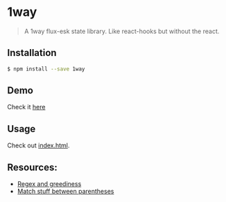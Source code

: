 # 1way

> A 1way flux-esk state library. Like react-hooks but without the react. 

## Installation

```bash
$ npm install --save 1way
```

## Demo

Check it [here](https://timdaub.github.io/1way/)

## Usage

Check out [index.html](blob/master/index.html).

## Resources:

- [Regex and greediness](http://www.regular-expressions.info/repeat.html)
- [Match stuff between parentheses](https://stackoverflow.com/a/6208415)
